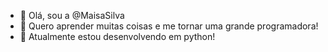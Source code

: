 - 👋 Olá, sou a @MaisaSilva
- 👀 Quero aprender muitas coisas e me tornar uma grande programadora!
- 🌱 Atualmente estou desenvolvendo em python!

